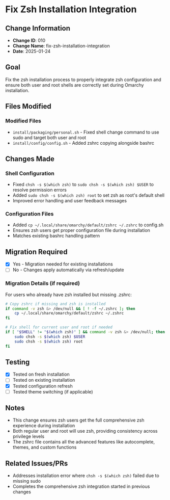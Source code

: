 # Fix Zsh Installation Integration

## Change Information
- **Change ID**: 010
- **Change Name**: fix-zsh-installation-integration
- **Date**: 2025-01-24

## Goal
Fix the zsh installation process to properly integrate zsh configuration and ensure both user and root shells are correctly set during Omarchy installation.

## Files Modified

### Modified Files  
- `install/packaging/personal.sh` - Fixed shell change command to use sudo and target both user and root
- `install/config/config.sh` - Added zshrc copying alongside bashrc

## Changes Made

### Shell Configuration
- Fixed `chsh -s $(which zsh)` to `sudo chsh -s $(which zsh) $USER` to resolve permission errors
- Added `sudo chsh -s $(which zsh) root` to set zsh as root's default shell
- Improved error handling and user feedback messages

### Configuration Files
- Added `cp ~/.local/share/omarchy/default/zshrc ~/.zshrc` to config.sh
- Ensures zsh users get proper configuration file during installation
- Matches existing bashrc handling pattern

## Migration Required
- [x] Yes - Migration needed for existing installations
- [ ] No - Changes apply automatically via refresh/update

### Migration Details (if required)
For users who already have zsh installed but missing .zshrc:
```bash
# Copy zshrc if missing and zsh is installed
if command -v zsh &> /dev/null && [ ! -f ~/.zshrc ]; then
    cp ~/.local/share/omarchy/default/zshrc ~/.zshrc
fi

# Fix shell for current user and root if needed
if [ "$SHELL" != "$(which zsh)" ] && command -v zsh &> /dev/null; then
    sudo chsh -s $(which zsh) $USER
    sudo chsh -s $(which zsh) root
fi
```

## Testing
- [x] Tested on fresh installation
- [ ] Tested on existing installation  
- [x] Tested configuration refresh
- [ ] Tested theme switching (if applicable)

## Notes
- This change ensures zsh users get the full comprehensive zsh experience during installation
- Both regular user and root will use zsh, providing consistency across privilege levels
- The zshrc file contains all the advanced features like autocomplete, themes, and custom functions

## Related Issues/PRs
- Addresses installation error where `chsh -s $(which zsh)` failed due to missing sudo
- Completes the comprehensive zsh integration started in previous changes